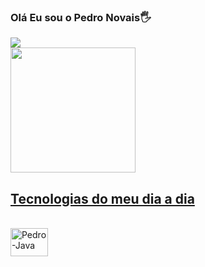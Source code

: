 ### Olá Eu sou o Pedro Novais🖐
<div>
  <a text-align="center" href="https://instagram.com/pedroo.novais" target="_blank"><img src="https://img.shields.io/badge/-Instagram-%23E4405F?style=for-the-badge&logo=instagram&logoColor=white" target="_blank"></a>            
</div>
<div>
  <a href="https://github.com/pedroonovais">
  <img height="200em" src="https://github-readme-stats.vercel.app/api?username=pedroonovais&show_icons=true&theme=dark&include_all_commits=true&count_private=true"/>
</div>
  
## Tecnologias do meu dia a dia
<div style="display: inline_block"><br>
  <img alt="Pedro-Java" height="45" width="60" src="https://cdn.jsdelivr.net/gh/devicons/devicon/icons/java/java-plain.svg"/>
</div>

